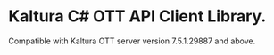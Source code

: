 # Kaltura C# OTT API Client Library.
Compatible with Kaltura OTT server version 7.5.1.29887 and above.
